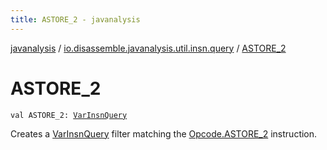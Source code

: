 ```yaml
---
title: ASTORE_2 - javanalysis
---
```


[javanalysis](../index.html) / [io.disassemble.javanalysis.util.insn.query](index.html) / [ASTORE_2](./-a-s-t-o-r-e_2.html)

# ASTORE_2

`val ASTORE_2: `[`VarInsnQuery`](-var-insn-query/index.html)

Creates a [VarInsnQuery](-var-insn-query/index.html) filter matching the [Opcode.ASTORE_2](#) instruction.

